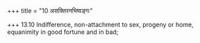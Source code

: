 +++
title = "10 असक्तिरनभिष्वङ्गः"

+++
13.10 Indifference, non-attachment to sex, progeny or home, equanimity
in good fortune and in bad;
